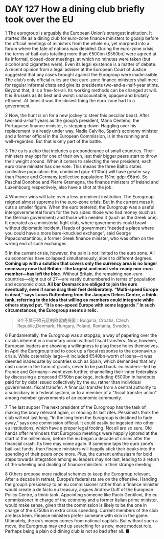 # DAY 127 How a dining club briefly took over the EU
1 The eurogroup is arguably the European Union’s strangest institution. It started life as a dining club for euro-zone finance ministers to gossip before the official meetings of ministers from the whole eu, yet morphed into a forum where the fate of nations was decided. During the euro-zone crisis, the terms of bail-outs totalling more than €500bn ($550bn) were agreed at its informal, closed-door meetings, at which no minutes were taken (but alcohol and cigarettes were). Even its legal existence is a matter of debate. A recent opinion from a legal adviser at the European Court of Justice suggested that any cases brought against the Eurogroup were inadmissible. The club’s only official rules are that euro-zone finance ministers shall meet for regular informal chats and give its presidents two-and-a-half-year stints. Beyond that, it is a free-for-all. Its working methods can be changed at will. It is Brussels as its best and worst: unaccountable, opaque and brutally efficient. At times it was the closest thing the euro zone had to a government.

2 Now, the hunt is on for a new jockey to steer this peculiar beast. After two-and-a-half years as the group’s president, Mário Centeno, the Portuguese finance minister, is stepping down. Haggling over his replacement is already under way. Nadia Calviño, Spain’s economy minister and a former official in the European Commission, is in the running and well-regarded. But that is only part of the battle.

3 The eu is a club that includes a preponderance of small countries. Their ministers may opt for one of their own, lest their bigger peers start to throw their weight around. When it comes to selecting the new president, each euro-zone minister has one vote. This means the three Baltic states (collective population: 6m; combined gdp: €110bn) will have greater say than France and Germany (collective population: 151m; gdp: €6trn). So Paschal Donohoe and Pierre Gramegna, the finance ministers of Ireland and Luxembourg respectively, also have a shot at the job.

4 Whoever wins will take over a less prominent institution. The Eurogroup reigned almost supreme in the euro-zone crisis. But in the current mess it cuts a smaller figure. When the euro teetered, the Eurogroup was a useful intergovernmental forum for the two sides: those who had money (such as the German government) and those who needed it (such as the Greek one). It operated as a ministerial fight club, where governments could brawl without diplomatic incident. Heads of government “needed a place where you could have a more bare-knuckled exchange”, said George Papaconstantinou, a former Greek finance minister, who was often on the wrong end of such exchanges.

5 In the current crisis, however, the pain is not limited to the euro zone. All eu economies have collapsed simultaneously, albeit to different degrees. **Coming up with a solution that covers only the currency area is no longer necessary now that Britain—the largest and most veto-ready non-euro member—has left the bloc.** Without Britain, the remaining non-euro countries—eight out of 27—are vastly outnumbered in terms of population and economic clout. **All bar Denmark are obliged to join the euro eventually, even if some drag their feet deliberately. “Multi-speed Europe is dead,” says Lucas Guttenberg from the Jacques Delors Centre, a think-tank, referring to the idea that willing eu members could integrate while others stayed put. “It is one-speed Europe with some laggards.” In such circumstances, the Eurogroup seems a relic.**

> 8个不属于欧元区的欧盟成员国：Bulgaria, Croatia, Czech Republic,Denmark, Hungary, Poland, Romania, Sweden.
>

6 Fundamentally, the Eurogroup was a stopgap, a way of papering over the cracks inherent in a monetary union without fiscal transfers. Now, however, European leaders are showing a willingness to plug these holes themselves. In April the Eurogroup tried to cook up a fiscal response to the coronavirus crisis. While ostensibly large—it included €540bn-worth of loans—it was deemed inadequate by countries such as Spain, which demanded that any cash come in the form of grants, never to be paid back. eu leaders—led by France and Germany—went even further, channelling their inner federalists by discussing a proposed €750bn package, including €500bn in handouts paid for by debt issued collectively by the eu, rather than individual governments.
fiscal transfer:  A financial transfer from a central authority to a subsidiary in a federal system, or to a member of a "fiscal transfer union" among member governments of an economic community.

7 The last supper
The next president of the Eurogroup has the task of making the body relevant again, or reading its last rites. Pessimists think the club will not last long. “In the long term the Eurogroup is destined to fade away,” says one commission official. It could easily be ingested into other eu institutions, which have a proper legal footing. Not all are so sure. Old hands offer reminders that Eurogroup meetings were happily ignored at the start of the millennium, before the eu began a decade of crises after the financial crash. Its time may come again. If someone taps the euro zone’s bail-out funds, then finance ministers will happily stick their beaks into the spending of their peers once more. Plus, the current enthusiasm for bold steps towards integration among eu leaders may not last, leading to a return of the wheeling and dealing of finance ministers in their strange meeting.

8 Others propose more radical schemes to keep the Eurogroup relevant. After a decade in retreat, Europe’s federalists are on the offensive. Handing the group’s presidency to an eu commissioner rather than a finance minister would create a de facto eu treasury, argues Andrew Duff of the European Policy Centre, a think-tank. Appointing someone like Paolo Gentiloni, the eu commissioner in charge of the economy and a former Italian prime minister, would make sense, given that the commission is likely to be the one in charge of the €750bn in extra crisis spending. Current members of the club are less keen. Finance ministers prefer someone with skin in the game. Ultimately, the eu’s money comes from national capitals. But without such a move, the Eurogroup may end up searching for a new, more modest role. Perhaps being a plain old dining club is not so bad after all. ■

